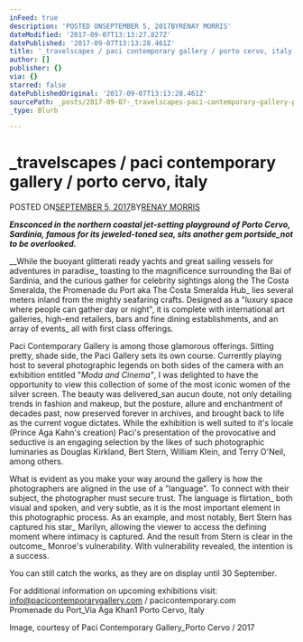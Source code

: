 ```yaml
---
inFeed: true
description: 'POSTED ONSEPTEMBER 5, 2017BYRENAY MORRIS'
dateModified: '2017-09-07T13:13:27.827Z'
datePublished: '2017-09-07T13:13:28.461Z'
title: '_travelscapes / paci contemporary gallery / porto cervo, italy'
author: []
publisher: {}
via: {}
starred: false
datePublishedOriginal: '2017-09-07T13:13:28.461Z'
sourcePath: _posts/2017-09-07-_travelscapes-paci-contemporary-gallery-porto-cervo-ita.md
_type: Blurb

---
```

# \_travelscapes / paci contemporary gallery / porto cervo, italy

POSTED ON[SEPTEMBER 5, 2017][0]BY[RENAY MORRIS][1]

_**Ensconced in the northern coastal jet-setting playground of Porto Cervo, Sardinia, famous for its jeweled-toned sea, sits another gem portside\_not to be overlooked.**_

__While the buoyant glitterati ready yachts and great sailing vessels for adventures in paradise\_ toasting to the magnificence surrounding the Bai of Sardinia, and the curious gather for celebrity sightings along the The Costa Smeralda, the Promenade du Port aka The Costa Smeralda Hub\_ lies several meters inland from the mighty seafaring crafts. Designed as a "luxury space where people can gather day or night", it is complete with international art galleries, high-end retailers, bars and fine dining establishments, and an array of events\_ all with first class offerings.

Paci Contemporary Gallery is among those glamorous offerings. Sitting pretty, shade side, the Paci Gallery sets its own course. Currently playing host to several photographic legends on both sides of the camera with an exhibition entitled "_Moda and Cinema"_, I was delighted to have the opportunity to view this collection of some of the most iconic women of the silver screen. The beauty was delivered\_san aucun doute, not only detailing trends in fashion and makeup, but the posture, allure and enchantment of decades past, now preserved forever in archives, and brought back to life as the current vogue dictates. While the exhibition is well suited to it's locale (Prince Aga Kahn's creation) Paci's presentation of the provocative and seductive is an engaging selection by the likes of such photographic luminaries as Douglas Kirkland, Bert Stern, William Klein, and Terry O'Neil, among others.

What is evident as you make your way around the gallery is how the photographers are aligned in the use of a "language". To connect with their subject, the photographer must secure trust. The language is flirtation\_ both visual and spoken, and very subtle, as it is the most important element in this photographic process. As an example, and most notably, Bert Stern has captured his star\_ Marilyn, allowing the viewer to access the defining moment where intimacy is captured. And the result from Stern is clear in the outcome\_ Monroe's vulnerability. With vulnerability revealed, the intention is a success.

You can still catch the works, as they are on display until 30 September.

For additional information on upcoming exhibitions visit:  
[info@pacicontemporarygallery.com][2] / pacicontemporary.com  
Promenade du Port\_Via Aga Khan1 Porto Cervo, Italy

Image, courtesy of Paci Contemporary Gallery\_Porto Cervo / 2017

[0]: http://renayellemorris.com/_sardinianscapes/ "12:33 pm"
[1]: http://renayellemorris.com/author/renayelle/ "View all posts by Renay Morris"
[2]: mailto:info@pacicontemporarygallery.com